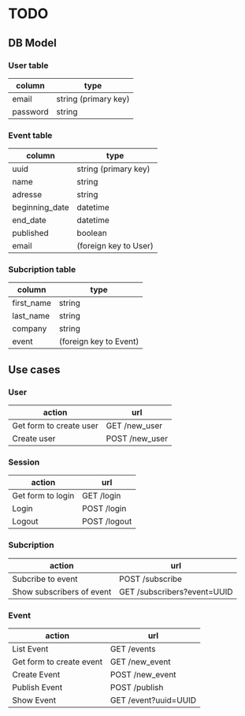 # TODO

## DB Model

### User table

column      | type
------------|--------
email       | string (primary key)
password    | string

### Event table

column         | type
---------------|--------
uuid           | string (primary key)
name           | string
adresse        | string
beginning_date | datetime
end_date       | datetime
published  | boolean
email       | (foreign key to User)

### Subcription table

column      | type
------------|--------
first_name  | string
last_name   | string
company     | string
event       | (foreign key to Event)

## Use cases

### User

action      | url
------------|--------
Get form to create user | GET  /new_user
Create user             | POST /new_user

### Session

action      | url
------------|--------
Get form to login | GET  /login
Login             | POST /login
Logout            | POST /logout

### Subcription

action      | url
------------|--------
Subcribe to event         | POST /subscribe
Show subscribers of event | GET  /subscribers?event=UUID

### Event

action      | url
------------|--------
List Event               | GET  /events
Get form to create event | GET  /new_event
Create Event             | POST /new_event
Publish Event            | POST /publish
Show Event               | GET  /event?uuid=UUID
